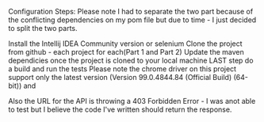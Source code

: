 Configuration Steps: Please note I had to separate the two part because of the conflicting dependencies on my pom file but due to time - I just decided to split the two parts.

Install the Intellij IDEA Community version or selenium 
Clone the project from github - each project for each(Part 1 and Part 2)
Update the maven dependicies once the project is cloned to your local machine
LAST step do a build and run the tests 
Please note the chrome driver on this project support only the latest version (Version 99.0.4844.84 (Official Build) (64-bit)) and 

Also the URL for the API is throwing a 403 Forbidden Error - I was anot able to test but I believe the code I've written should return the response.  
